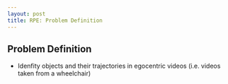 ```yaml
---
layout: post
title: RPE: Problem Definition
---
```


## Problem Definition

- Idenfity objects and their trajectories in egocentric videos (i.e. videos
  taken from a wheelchair)

